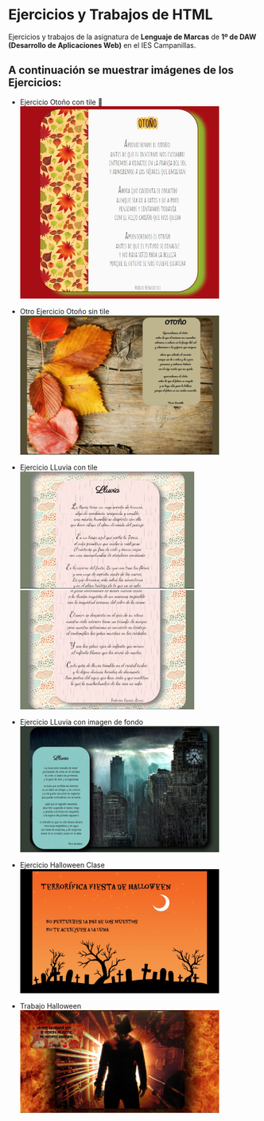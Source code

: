 ﻿# Ejercicios y Trabajos de HTML

Ejercicios y trabajos de la asignatura de **Lenguaje de Marcas** de **1º de DAW
(Desarrollo de Aplicaciones Web)** en el IES Campanillas.

## A continuación se muestrar imágenes de los Ejercicios:

 * Ejercicio Otoño con tile :fallen_leaf:
<img src="img/otoño1.JPG" width="400px"><br>

 * Otro Ejercicio Otoño sin tile
<img src="img/otoño2.JPG" width="400px"><br>

 * Ejercicio LLuvia con tile
<img src="img/lluvia1.JPG" width="350px"><br>
<img src="img/lluvia2.JPG" width="350px"><br>

 * Ejercicio LLuvia con imagen de fondo
<img src="img/lluvia3.JPG" width="400px"><br>

 * Ejercicio Halloween Clase
<img src="img/halloweenClase.JPG" width="400px"><br>

 * Trabajo Halloween
<img src="img/halloween.JPG" width="400px"><br>


